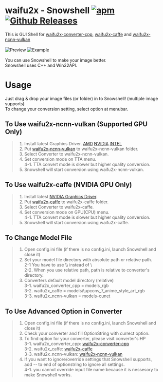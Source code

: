 # waifu2x - Snowshell [![apm](https://img.shields.io/apm/l/vim-mode.svg)]( [![apm](https://img.shields.io/apm/dm/vim-mode.svg)](https://github.com/YukihoAA/waifu2x_snowshell)) [![Github Releases](https://img.shields.io/github/downloads/YukihoAA/waifu2x_snowshell/total.svg)](https://github.com/YukihoAA/waifu2x_snowshell/releases)

This is GUI Shell for [waifu2x-converter-cpp](https://github.com/DeadSix27/waifu2x-converter-cpp), [waifu2x-caffe](https://github.com/lltcggie/waifu2x-caffe) and [waifu2x-ncnn-vulkan](https://github.com/nihui/waifu2x-ncnn-vulkan) <br/> <br/>
![Preview](https://github.com/YukihoAA/waifu2x_snowshell/blob/master/Preview.PNG) ![Example](https://github.com/YukihoAA/waifu2x_snowshell/blob/master/Example.PNG) <br /> <br/>
You can use Snowshell to make your image better. <br/>
Snowshell uses C++ and Win32API. 

# Usage
Just drag & drop your image files (or folder) in to Snowshell! (multiple image supports) <br/>
To change your conversion setting, select option at menubar. <br/>

## To Use waifu2x-ncnn-vulkan (Supported GPU Only)
> 1. Install latest Graphics Driver. [AMD](https://www.amd.com/en/support) [NVIDIA](https://www.nvidia.co.kr/Download/index.aspx) [INTEL](https://downloadcenter.intel.com/product/80939/Graphics-Drivers) <br/>
> 2. Put [waifu2x-ncnn-vulkan](https://github.com/nihui/waifu2x-ncnn-vulkan/releases) to waifu2x-ncnn-vulkan folder. <br/>
> 3. Select Converter to waifu2x-ncnn-vulkan. <br/>
> 4. Set conversion mode on TTA menu. <br/>
> 4-1. TTA convert mode is slower but higher quality conversion. <br/>
> 5. Snowshell will start conversion using waifu2x-ncnn-vulkan.

## To Use waifu2x-caffe (NVIDIA GPU Only)
> 1. Install latest [NVIDIA Graphics Driver](https://www.nvidia.co.kr/Download/index.aspx). <br/>
> 2. Put [waifu2x-caffe](https://github.com/lltcggie/waifu2x-caffe/releases) to waifu2x-caffe folder. <br/>
> 3. Select Converter to waifu2x-caffe. <br/>
> 4. Set conversion mode on GPU(CPU) menu. <br/>
> 4-1. TTA convert mode is slower but higher quality conversion. <br/>
> 5. Snowshell will start conversion using waifu2x-caffe.

## To Change Model File
> 1. Open config.ini file (if there is no config.ini, launch Snowshell and close it) <br/>
> 2. Set your model file directory with absolute path or relative path. <br/>
> 2-1 You have to use \\\\ instead of \ <br/>
> 2-2. When you use relative path, path is relative to converter's directory. <br/>
> 3. Converters default model directory (relative) <br/>
> 3-1. waifu2x_converter_cpp = models_rgb <br/>
> 3-2. waifu2x_caffe = models\\\\upconv_7_anime_style_art_rgb <br/>
> 3-3. waifu2x_ncnn-vulkan = models-cunet <br/>

## To Use Advanced Option in Converter
> 1. Open config.ini file (if there is no config.ini, launch Snowshell and close it) <br/>
> 2. Check your converter and fill OptionString with currect option. <br/>
> 3. To find option for your converter, please visit converter's HP <br/>
> 3-1. waifu2x_converter_cpp: [waifu2x-converter-cpp](https://github.com/DeadSix27/waifu2x-converter-cpp) <br/>
> 3-2. waifu2x_caffe: [waifu2x-caffe](https://github.com/lltcggie/waifu2x-caffe) <br/>
> 3-3. waifu2x_ncnn-vulkan: [waifu2x-ncnn-vulkan](https://github.com/nihui/waifu2x-ncnn-vulkan) <br/>
> 4. If you want to ignore/override settings that Snowshell supports, add -- to end of optionstring to ignore all settings.<br/>
> 4-1. you cannot override input file name because it is nessesory to make Snowshell works.
